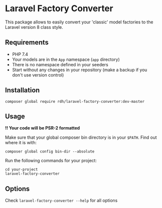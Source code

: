 # Laravel Factory Converter

This package allows to easily convert your 'classic' model factories to the Laravel version 8 class style.

## Requirements

* PHP 7.4
* Your models are in the `App` namespace (`app` directory)
* There is no namespace defined in your seeders
* Start without any changes in your repository (make a backup if you don't use version control)

## Installation

```
composer global require rdh/laravel-factory-converter:dev-master
```

## Usage

**!! Your code will be PSR-2 formatted**

Make sure that your global composer bin directory is in your `$PATH`.
Find out where it is with:

```
composer global config bin-dir --absolute
```

Run the following commands for your project:

```
cd your-project
laravel-factory-converter
```

## Options

Check `laravel-factory-converter --help` for all options
